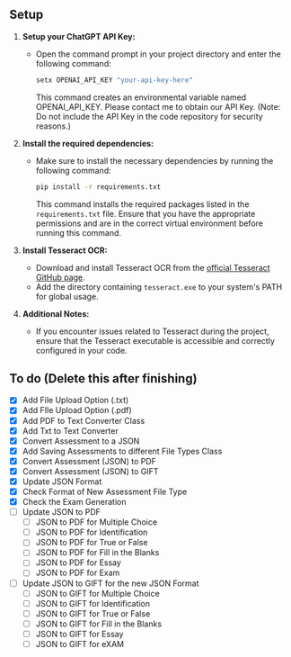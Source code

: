 ## Setup 
1. **Setup your ChatGPT API Key:**
   - Open the command prompt in your project directory and enter the following command:
     ```bash
     setx OPENAI_API_KEY "your-api-key-here"
     ```
     This command creates an environmental variable named OPENAI_API_KEY. Please contact me to obtain our API Key. 
     (Note: Do not include the API Key in the code repository for security reasons.)

2. **Install the required dependencies:**
   - Make sure to install the necessary dependencies by running the following command:
     ```bash
     pip install -r requirements.txt
     ```
     This command installs the required packages listed in the `requirements.txt` file. Ensure that you have the appropriate permissions and are in the correct virtual environment before running this command.

3. **Install Tesseract OCR:**
   - Download and install Tesseract OCR from the [official Tesseract GitHub page](https://github.com/tesseract-ocr/tesseract).
   - Add the directory containing `tesseract.exe` to your system's PATH for global usage.

4. **Additional Notes:**
   - If you encounter issues related to Tesseract during the project, ensure that the Tesseract executable is accessible and correctly configured in your code.

## To do (Delete this after finishing)
- [X] Add File Upload Option (.txt)
- [X] Add FIle Upload Option (.pdf)
- [X] Add PDF to Text Converter Class
- [X] Add Txt to Text Converter
- [X] Convert Assessment to a JSON
- [X] Add Saving Assessments to different File Types Class
- [X] Convert Assessment (JSON) to PDF
- [X] Convert Assessment (JSON) to GIFT
- [X] Update JSON Format
- [x] Check Format of New Assessment File Type
- [x] Check the Exam Generation
- [ ] Update JSON to PDF
   - [ ] JSON to PDF for Multiple Choice
   - [ ] JSON to PDF for Identification
   - [ ] JSON to PDF for True or False
   - [ ] JSON to PDF for Fill in the Blanks
   - [ ] JSON to PDF for Essay
   - [ ] JSON to PDF for Exam
- [ ] Update JSON to GIFT for the new JSON Format
   - [ ] JSON to GIFT for Multiple Choice
   - [ ] JSON to GIFT for Identification
   - [ ] JSON to GIFT for True or False
   - [ ] JSON to GIFT for Fill in the Blanks
   - [ ] JSON to GIFT for Essay
   - [ ] JSON to GIFT for eXAM